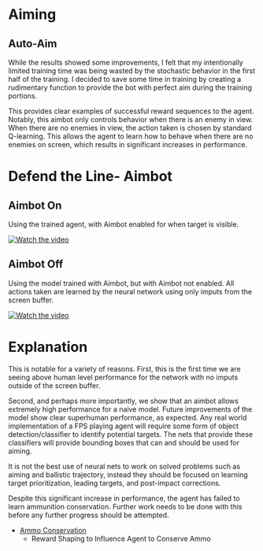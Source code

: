 # Aiming
## Auto-Aim

While the results showed some improvements, I felt that my intentionally limited training time was being wasted by the stochastic behavior in the first half of the training. I decided to save some time in training by creating a rudimentary function to provide the bot with perfect aim during the training portions. 

This provides clear examples of successful reward sequences to the agent. Notably, this aimbot only controls behavior when there is an enemy in view. When there are no enemies in view, the action taken is chosen by standard Q-learning. This allows the agent to learn how to behave when there are no enemies on screen, which results in significant increases in performance.

# Defend the Line- Aimbot

## Aimbot On

Using the trained agent, with Aimbot enabled for when target is visible.

[![Watch the video](https://j.gifs.com/XLvxXA.gif)](https://youtu.be/YvPv2kiyKRY)

## Aimbot Off

Using the model trained with Aimbot, but with Aimbot not enabled. All actions taken are learned by the neural network using only imputs from the screen buffer.

[![Watch the video](https://j.gifs.com/3QgRrx.gif)](https://youtu.be/vt5fpE0bzSY)

# Explanation

This is notable for a variety of reasons. First, this is the first time we are seeing above human level performance for the network with no imputs outside of the screen buffer. 

Second, and perhaps more importantly, we show that an aimbot allows extremely high performance for a naive model. Future improvements of the model show clear superhuman performance, as expected. Any real world implementation of a FPS playing agent will require some form of object detection/classifier to identify potential targets. The nets that provide these classifiers will provide bounding boxes that can and should be used for aiming. 

It is not the best use of neural nets to work on solved problems such as aiming and ballistic trajectory, instead they should be focused on learning target prioritization, leading targets, and post-impact corrections. 

Despite this significant increase in performance, the agent has failed to learn ammunition conservation. Further work needs to be done with this before any further progress should be attempted. 

* [Ammo Conservation](../ammo_conservation/ammo-writeup-1.md)
  * Reward Shaping to Influence Agent to Conserve Ammo





